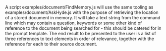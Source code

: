 A script examples/document/FindMemory.js will use the same tooling as examples/document/AskHyde.js with the purpose of retrieving the location of a stored document in memory. It will take a text string from the command line which may contain a question, keywords or some other kind of reference to the document being searched for - this should be catered for in the prompt template. The end result to be presented to the user is a list of three references to text elements in order of relevance, together with the reference for each to their source document. 